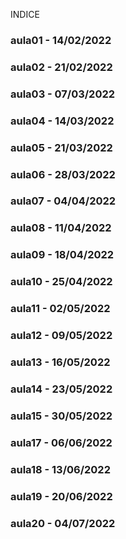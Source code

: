 INDICE
### aula01 - 14/02/2022
### aula02 - 21/02/2022
### aula03 - 07/03/2022
### aula04 - 14/03/2022
### aula05 - 21/03/2022
### aula06 - 28/03/2022
### aula07 - 04/04/2022
### aula08 - 11/04/2022
### aula09 - 18/04/2022
### aula10 - 25/04/2022
### aula11 - 02/05/2022
### aula12 - 09/05/2022
### aula13 - 16/05/2022
### aula14 - 23/05/2022
### aula15 - 30/05/2022
### aula17 - 06/06/2022
### aula18 - 13/06/2022
### aula19 - 20/06/2022
### aula20 - 04/07/2022


